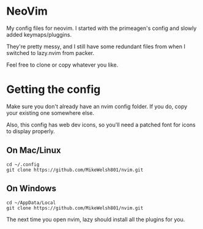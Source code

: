 # NeoVim
My config files for neovim. I started with the primeagen's config and slowly added
keymaps/pluggins.

They're pretty messy, and I still have some redundant files from when I switched
to lazy.nvim from packer.

Feel free to clone or copy whatever you like.

# Getting the config

Make sure you don't already have an nvim config folder. If you do, copy your existing one
somewhere else.

Also, this config has web dev icons, so you'll need a patched font for icons to 
display properly.

## On Mac/Linux

    cd ~/.config
    git clone https://github.com/MikeWelsh801/nvim.git

## On Windows

    cd ~/AppData/Local
    git clone https://github.com/MikeWelsh801/nvim.git

The next time you open nvim, lazy should install all the plugins for you.
